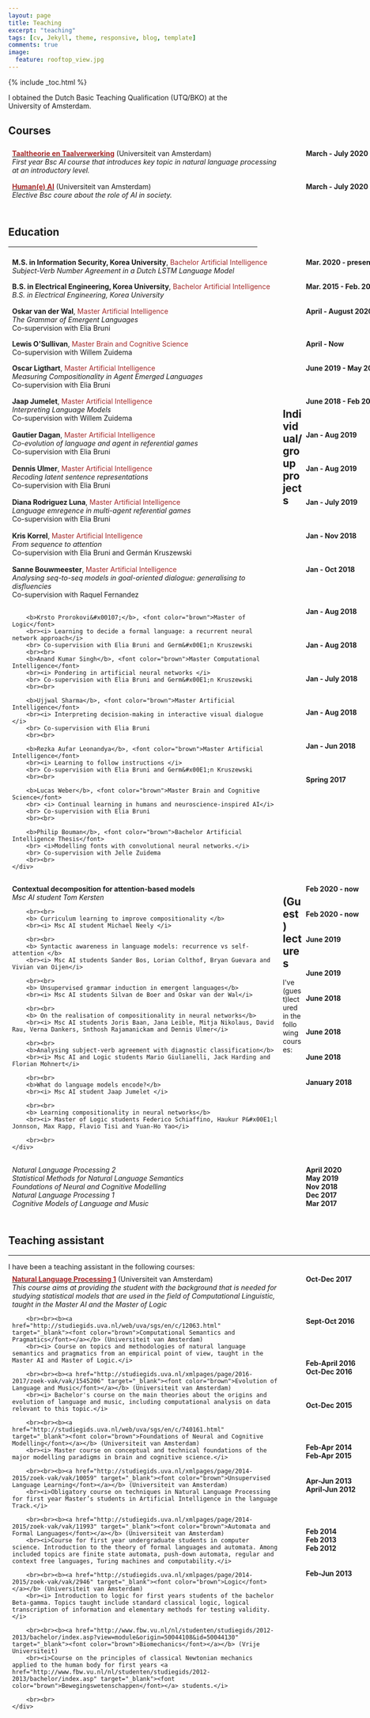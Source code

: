 ```yaml
---
layout: page
title: Teaching
excerpt: "teaching"
tags: [cv, Jekyll, theme, responsive, blog, template]
comments: true
image: 
  feature: rooftop_view.jpg
---
```


{% include _toc.html %}

<style>
   #columns {
       width: 770px;
       overflow:auto;
   }

   #columns .column {
       padding: 1%;
   }

   #columns .date {
       float: right;
       width: 160px;
   }

   #columns .description {
       float: left;
       width: 540px;
   }

   #columns .languages {
       float: left;
       width: 100px;
   }

   #columns .level {
       float: left;
       width: 180px;
    }

</style>

I obtained the Dutch Basic Teaching Qualification (UTQ/BKO) at the University of Amsterdam.

## Courses

<div id="columns">
    <div class="date column">
        <b>
        March - July 2020
        </b>
    </div>
    <div class="description column">
        <b><a href="https://studiegids.uva.nl/xmlpages/page/2019-2020/zoek-vak/vak/72626" target="_blank"><font color="brown">Taaltheorie en Taalverwerking</font></a></b> (Universiteit van Amsterdam)
        <br><i> First year Bsc AI course that introduces key topic in natural language processing at an introductory level. </i>
    </div>
</div>
<div id="columns">
    <div class="date column">
        <b>
        March - July 2020
        </b>
    </div>
    <div class="description column">
        <b><a href="First year Bsc AI course that introduces key topic in natural language processing at an introductory level." target="_blank"><font color="brown">Human(e) AI</font></a></b> (Universiteit van Amsterdam)
        <br><i> Elective Bsc coure about the role of AI in society.</i>
        <br><br>
    </div>
</div>

## Education
<hr>

<div id="columns">
    <div class="date column">
        <b> Mar. 2020 - present </b>
    </div>
    <div class="description column">
        <b>M.S. in Information Security, Korea University</b>, <font color="brown">Bachelor Artificial Intelligence</font>
        <br><i>Subject-Verb Number Agreement in a Dutch LSTM Language Model</i>
    </div>
</div>

<div id="columns">
    <div class="date column">
        <b> Mar. 2015 - Feb. 2020 </b>
    </div>
    <div class="description column">
        <b>B.S. in Electrical Engineering, Korea University</b>, <font color="brown">Bachelor Artificial Intelligence</font>
        <br><i>B.S. in Electrical Engineering, Korea University</i>
    </div>
</div>

<div id="columns">
    <div class="date column">
        <b> April - August 2020 </b>
    </div>
    <div class="description column">
        <b>Oskar van der Wal</b>, <font color="brown">Master Artificial Intelligence</font>
        <br><i>The Grammar of Emergent Languages</i>
        <br> Co-supervision with Elia Bruni
    </div>
</div>

<div id="columns">
    <div class="date column">
        <b> April - Now </b>
    </div>
    <div class="description column">
        <b>Lewis O'Sullivan</b>, <font color="brown">Master Brain and Cognitive Science</font>
        <br> Co-supervision with Willem Zuidema
    </div>
</div>

<div id="columns">
    <div class="date column">
    <b> June 2019 - May 2020 </b>
    </div>
    <div class="description column">
        <b>Oscar Ligthart</b>, <font color="brown">Master Artificial Intelligence</font>
        <br><i>Measuring Compositionality in Agent Emerged Languages</i>
        <br> Co-supervision with Elia Bruni
    </div>
</div>

<div id="columns">
    <div class="date column">
        <b>
        June 2018 - Feb 2020
        <br><br><br><br>
        Jan - Aug 2019
        <br><br><br><br>
        Jan - Aug 2019
        <br><br><br><br>
        Jan - July 2019
        <br><br><br><br>
        Jan - Nov 2018
        <br><br><br><br>
        Jan - Oct 2018
        <br><br><br><br><br>
        Jan - Aug 2018
        <br><br><br><br>
        Jan - Aug 2018
        <br><br><br><br>
        Jan - July 2018
        <br><br><br><br>
        Jan - Aug 2018
        <br><br><br><br>
        Jan - Jun 2018
        <br><br><br><br>
        Spring 2017
        <br><br>
        </b>
    </div>
    <div class="description column">
        <b>Jaap Jumelet</b>, <font color="brown">Master Artificial Intelligence</font>
        <br><i>  Interpreting Language Models</i>
        <br> Co-supervision with Willem Zuidema
        <br><br>
        <b>Gautier Dagan</b>, <font color="brown">Master Artificial Intelligence</font>
        <br><i> Co-evolution of language and agent in referential games </i>
        <br> Co-supervision with Elia Bruni
        <br><br>
        <b>Dennis Ulmer</b>, <font color="brown">Master Artificial Intelligence</font>
        <br><i> Recoding latent sentence representations </i>
        <br> Co-supervision with Elia Bruni
        <br><br>
        <b>Diana Rodriguez Luna</b>, <font color="brown">Master Artificial Intelligence</font>
        <br><i> Language emregence in multi-agent referential games</i>
        <br> Co-supervision with Elia Bruni
        <br><br>
        <b>Kris Korrel</b>, <font color="brown">Master Artificial Intelligence</font>
        <br><i> From sequence to attention</i>
        <br> Co-supervision with Elia Bruni and Germ&#x00E1;n Kruszewski
        <br><br>
        <b>Sanne Bouwmeester</b>, <font color="brown">Master Artificial Intelligence</font>
        <br> <i>Analysing seq-to-seq models in goal-oriented dialogue: 
        generalising to disfluencies</i>
        <br> Co-supervision with Raquel Fernandez
        <br><br>

        <b>Krsto Prorokovi&#x00107;</b>, <font color="brown">Master of Logic</font>
        <br><i> Learning to decide a formal language: a recurrent neural network approach</i>
        <br> Co-supervision with Elia Bruni and Germ&#x00E1;n Kruszewski
        <br><br>
        <b>Anand Kumar Singh</b>, <font color="brown">Master Computational Intelligence</font>
        <br><i> Pondering in artificial neural networks </i>
        <br> Co-supervision with Elia Bruni and Germ&#x00E1;n Kruszewski
        <br><br>

        <b>Ujjwal Sharma</b>, <font color="brown">Master Artificial Intelligence</font>
        <br><i> Interpreting decision-making in interactive visual dialogue </i>
        <br> Co-supervision with Elia Bruni
        <br><br>

        <b>Rezka Aufar Leonandya</b>, <font color="brown">Master Artificial Intelligence</font>
        <br><i> Learning to follow instructions </i>
        <br> Co-supervision with Elia Bruni and Germ&#x00E1;n Kruszewski
        <br><br>

        <b>Lucas Weber</b>, <font color="brown">Master Brain and Cognitive Science</font>
        <br> <i> Continual learning in humans and neuroscience-inspired AI</i> 
        <br> Co-supervision with Elia Bruni
        <br><br>

        <b>Philip Bouman</b>, <font color="brown">Bachelor Artificial Intelligence Thesis</font>
        <br> <i>Modelling fonts with convolutional neural networks.</i> 
        <br> Co-supervision with Jelle Zuidema
        <br><br>
    </div>
</div>

## Individual/group projects

<div id="columns">
    <div class="date column">
        <b>
        Feb 2020 - now
        <br><br><br> Feb 2020 - now
        <br><br><br> June 2019
        <br><br><br><br> June 2019
        <br><br><br> June 2018
        <br><br><br><br> June 2018
        <br><br><br> June 2018
        <br><br><br> January 2018
        <br><br>
        </b>
    </div>
    <div class="description column">
        <b> Contextual decomposition for attention-based models </b> 
        <br><i> Msc AI student Tom Kersten </i>

        <br><br>
        <b> Curriculum learning to improve compositionality </b> 
        <br><i> Msc AI student Michael Neely </i>

        <br><br>
        <b> Syntactic awareness in language models: recurrence vs self-attention </b> 
        <br><i> Msc AI students Sander Bos, Lorian Colthof, Bryan Guevara and Vivian van Oijen</i>

        <br><br>
        <b> Unsupervised grammar induction in emergent languages</b> 
        <br><i> Msc AI students Silvan de Boer and Oskar van der Wal</i>

        <br><br>
        <b> On the realisation of compositionality in neural networks</b> 
        <br><i> Msc AI students Joris Baan, Jana Leible, Mitja Nikolaus, David Rau, Verna Dankers, Snthosh Rajamanickam and Dennis Ulmer</i>

        <br><br>
        <b>Analysing subject-verb agreement with diagnostic classification</b>
        <br><i> Msc AI and Logic students Mario Giulianelli, Jack Harding and Florian Mohnert</i> 

        <br><br>
        <b>What do language models encode?</b>
        <br><i> Msc AI student Jaap Jumelet </i>

        <br><br>
        <b> Learning compositionality in neural networks</b> 
        <br><i> Master of Logic students Federico Schiaffino, Haukur P&#x00E1;l Jonnson, Max Rapp, Flavio Tisi and Yuan-Ho Yao</i>

        <br><br>
    </div>
</div>

## (Guest) lectures

I've (guest)lectured in the following courses:

<div id="columns">
    <div class="date column">
        <b>
        April 2020
        <br> May 2019
        <br> Nov 2018
        <br> Dec 2017
        <br> Mar 2017
        <br><br>
        </b>
    </div>
    <div class="description column">
        <i> Natural Language Processing 2</i> 
        <br> <i> Statistical Methods for Natural Language Semantics </i> 
        <br><i> Foundations of Neural and Cognitive Modelling </i> 
        <br><i> Natural Language Processing 1 </i> 
        <br><i> Cognitive Models of Language and Music </i> 
        <br><br>
    </div>
</div>

## Teaching assistant
<hr>
I have been a teaching assistant in the following courses:

<div id="columns">
    <div class="date column">
        <b>
        Oct-Dec 2017
        <br><br><br><br><br>Sept-Oct 2016
        <br><br><br><br><br>Feb-April 2016
        <br> Oct-Dec 2016
        <br><br><br><br> Oct-Dec 2015
        <br><br><br><br><br>Feb-Apr 2014
        <br> Feb-Apr 2015
        <br><br><br>Apr-Jun 2013
        <br> April-Jun 2012
        <br><br><br><br><br>Feb 2014
        <br> Feb 2013
        <br> Feb 2012
        <br><br><br> Feb-Jun 2013
        <br><br>
        </b>
    </div>
    <div class="description column">
        <b><a href="http://studiegids.uva.nl/xmlpages/page/2017-2018/zoek-vak/vak/37834" target="_blank"><font color="brown">Natural Language Processing 1</font></a></b> (Universiteit van Amsterdam)
        <br><i> This course aims at providing the student with the background that is needed for studying statistical models that are used in the field of Computational Linguistic, taught in the Master AI and the Master of Logic </i>

        <br><br><b><a href="http://studiegids.uva.nl/web/uva/sgs/en/c/12063.html" target="_blank"><font color="brown">Computational Semantics and Pragmatics</font></a></b> (Universiteit van Amsterdam)
        <br><i> Course on topics and methodologies of natural language semantics and pragmatics from an empirical point of view, taught in the Master AI and Master of Logic.</i>

        <br><br><b><a href="http://studiegids.uva.nl/xmlpages/page/2016-2017/zoek-vak/vak/1545206" target="_blank"><font color="brown">Evolution of Language and Music</font></a></b> (Universiteit van Amsterdam)
        <br><i> Bachelor's course on the main theories about the origins and evolution of language and music, including computational analysis on data relevant to this topic.</i>

        <br><br><b><a href="http://studiegids.uva.nl/web/uva/sgs/en/c/740161.html" target="_blank"><font color="brown">Foundations of Neural and Cognitive Modelling</font></a></b> (Universiteit van Amsterdam)
        <br><i> Master course on conceptual and technical foundations of the major modelling paradigms in brain and cognitive science.</i>

        <br><br><b><a href="http://studiegids.uva.nl/xmlpages/page/2014-2015/zoek-vak/vak/10059" target="_blank"><font color="brown">Unsupervised Language Learning</font></a></b> (Universiteit van Amsterdam)
        <br><i>Obligatory course on techniques in Natural Language Processing for first year Master’s students in Artificial Intelligence in the language Track.</i>

        <br><br><b><a href="http://studiegids.uva.nl/xmlpages/page/2014-2015/zoek-vak/vak/11993" target="_blank"><font color="brown">Automata and Formal Languages</font></a></b> (Universiteit van Amsterdam)
        <br><i>Course for first year undergraduate students in computer science. Introduction to the theory of formal languages and automata. Among included topics are finite state automata, push-down automata, regular and context free languages, Turing machines and computability.</i>

        <br><br><b><a href="http://studiegids.uva.nl/xmlpages/page/2014-2015/zoek-vak/vak/2946" target="_blank"><font color="brown">Logic</font></a></b> (Universiteit van Amsterdam)
        <br><i> Introduction to logic for first years students of the bachelor Beta-gamma. Topics taught include standard classical logic, logical transcription of information and elementary methods for testing validity. </i>

        <br><br><b><a href="http://www.fbw.vu.nl/nl/studenten/studiegids/2012-2013/bachelor/index.asp?view=module&origin=50044108&id=50044130" target="_blank"><font color="brown">Biomechanics</font></a></b> (Vrije Universiteit)
        <br><i>Course on the principles of classical Newtonian mechanics applied to the human body for first years <a href="http://www.fbw.vu.nl/nl/studenten/studiegids/2012-2013/bachelor/index.asp" target="_blank"><font color="brown">Bewegingswetenschappen</font></a> students.</i>

        <br><br>
    </div>
</div>

